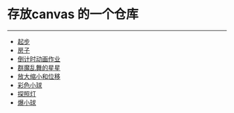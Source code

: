 ﻿# 存放canvas 的一个仓库 
<hr>

* [起步 ](https://catsuger.github.io/Learn-canvas/canvas-0/start.html)
* [房子 ](https://catsuger.github.io/Learn-canvas/canvas-0/house.html)
* [倒计时动画作业](https://catsuger.github.io/Learn-canvas/canvas-1/time.html)
* [群魔乱舞的星星](https://catsuger.github.io/Learn-canvas/canvas-3/canvas-3.html)
* [放大缩小和位移](https://catsuger.github.io/Learn-canvas/canvas-4/canvas-4.html)
* [彩色小球](https://catsuger.github.io/Learn-canvas/canvas-7/canvas-7.html)
* [探照灯](https://catsuger.github.io/Learn-canvas/canvas-8/canvas-8.html)
* [爆小球](https://catsuger.github.io/Learn-canvas/canvas-8/canvas-8.html)